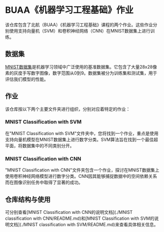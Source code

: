 # BUAA《机器学习工程基础》作业

该仓库包含了北航（BUAA）《机器学习工程基础》课程的两个作业。这些作业分别使用支持向量机（SVM）和卷积神经网络（CNN）在MNIST数据集上进行训练。

## 数据集
[MNIST数据集](http://yann.lecun.com/exdb/mnist/)是机器学习领域中广泛使用的基准数据集。它包含了大量28x28像素的灰度手写数字图像，数字范围从0到9。数据集被分为训练集和测试集，用于评估我们模型的性能。

## 作业
该仓库按以下两个主要文件夹进行组织，分别对应着特定的作业：

### MNIST Classification with SVM

在"MNIST Classification with SVM"文件夹中，您将找到一个作业，重点是使用支持向量机模型在MNIST数据集上进行数字分类。SVM算法旨在找到一个最佳超平面，将数据集中的不同类别分开。

### MNIST Classification with CNN

"MNIST Classification with CNN"文件夹包含一个作业，探讨在MNIST数据集上使用卷积神经网络模型进行数字分类。CNN因其能够捕捉数据中的空间依赖关系而在图像识别任务中取得了显著的成功。

## 仓库结构与使用
可分别查看[MNIST Classification with CNN的说明文档](./MNIST classification with CNN/README.md)和[MNIST Classification with SVM的说明文档](./MNIST classification with SVM/README.md)来查看具体相关信息。
